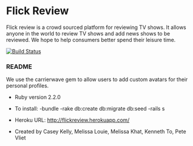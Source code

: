 <h1>Flick Review</h1>
Flick review is a crowd sourced platform for reviewing TV shows.  It allows anyone in the world to review TV shows and add news shows to be reviewed.  We hope to help consumers better spend their leisure time.

[![Build Status](https://travis-ci.org/melissalouie/twitflick.svg)](https://travis-ci.org/melissalouie/twitflick)

<h3>README</h3>

We use the carrierwave gem to allow users to add custom avatars for their personal profiles.

* Ruby version
  2.2.0

* To install:
  -bundle
  -rake db:create db:migrate db:seed
  -rails s

* Heroku URL: http://flickreview.herokuapp.com/

* Created by Casey Kelly, Melissa Louie, Melissa Khat, Kenneth To, Pete Vliet
